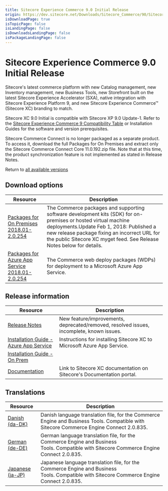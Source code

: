```yaml
---
title: Sitecore Experience Commerce 9.0 Initial Release
origin: https://dev.sitecore.net/Downloads/Sitecore_Commerce/90/Sitecore_Experience_Commerce_90_Initial_Release.aspx
isDownloadPage: true
isTopicPage: false
isLandingPage: false
isDownloadsLandingPage: false
isPackageLandingPage: false
---
```


# Sitecore Experience Commerce 9.0 Initial Release

Sitecore's latest commerce platform with new Catalog management, new Inventory management, new Business Tools, new Storefront built on the latest Sitecore Experience Accelerator (SXA), native integration with Sitecore Experience Platform 9, and new Sitecore Experience Commerce™ (Sitecore XC) branding to match.

Sitecore XC 9.0 Initial is compatible with Sitecore XP 9.0 Update-1. Refer to the [Sitecore Experience Commerce 9 Compatibility Table](https://kb.sitecore.net/articles/804595) or Installation Guides for the software and version prerequisites.

Sitecore Commerce Connect is no longer packaged as a separate product. To access it, download the full Packages for On Premises and extract only the Sitecore Commerce Connect Core 11.0.192.zip file. Note that at this time, the product synchronization feature is not implemented as stated in Release Notes.

Return to [all available versions](/Downloads/Sitecore_Commerce)

## Download options

 | Resource | Description |
 | --- | --- |
 | [Packages for On Premises 2018.01-2.0.254](https://scdp.blob.core.windows.net/downloads/Sitecore%20Commerce/90/Sitecore%20Experience%20Commerce%2090%20Initial%20Release/Secure/Sitecore.Commerce.2018.01-2.0.254.zip) | The Commerce packages and supporting software development kits (SDK) for on-premises or hosted virtual machine deployments.Update Feb 1, 2018: Published a new release package fixing an incorrect URL for the public Sitecore XC myget feed. See Release Notes below for details. |
 | [Packages for Azure App Service 2018.01-2.0.254](https://scdp.blob.core.windows.net/downloads/Sitecore%20Commerce/90/Sitecore%20Experience%20Commerce%2090%20Initial%20Release/Secure/Sitecore.Commerce.Azure.2018.01-2.0.254.zip) | The Commerce web deploy packages (WDPs) for deployment to a Microsoft Azure App Service. |

## Release information

 | Resource | Description |
 | --- | --- |
 | [Release Notes](/downloads/Sitecore_Commerce/90/Sitecore_Experience_Commerce_90_Initial_Release/Release_Notes) | New feature/improvements, deprecated/removed, resolved issues, incomplete, known issues. |
 | [Installation Guide - Azure App Service](https://scdp.blob.core.windows.net/downloads/Sitecore%20Commerce/90/Sitecore%20Experience%20Commerce%2090%20Initial%20Release/Sitecore-XC-9.0_Installation_Guide(Cloud).pdf) | Instructions for installing Sitecore XC to Microsoft Azure App Service. |
 | [Installation Guide - On Prem](https://scdp.blob.core.windows.net/downloads/Sitecore%20Commerce/90/Sitecore%20Experience%20Commerce%2090%20Initial%20Release/Secure/Sitecore-XC-9.0_Installation_Guide(On-Prem).pdf) |  |
 | [Documentation](https://doc.sitecore.com) | Link to Sitecore XC documentation on Sitecore's Documentation portal. |

## Translations

 | Resource | Description |
 | --- | --- |
 | [Danish (da-DK)](https://scdp.blob.core.windows.net/downloads/Sitecore%20Commerce/90/Sitecore%20Experience%20Commerce%2090%20Initial%20Release/Secure/da-DK.xml) | Danish language translation file, for the Commerce Engine and Business Tools. Compatible with Sitecore Commerce Engine Connect 2.0.835. |
 | [German (de-DE)](https://scdp.blob.core.windows.net/downloads/Sitecore%20Commerce/90/Sitecore%20Experience%20Commerce%2090%20Initial%20Release/Secure/de-DE.xml) | German language translation file, for the Commerce Engine and Business Tools. Compatible with Sitecore Commerce Engine Connect 2.0.835. |
 | [Japanese (ja-JP)](https://scdp.blob.core.windows.net/downloads/Sitecore%20Commerce/90/Sitecore%20Experience%20Commerce%2090%20Initial%20Release/Secure/ja-JP.xml) | Japanese language translation file, for the Commerce Engine and Business Tools. Compatible with Sitecore Commerce Engine Connect 2.0.835. |